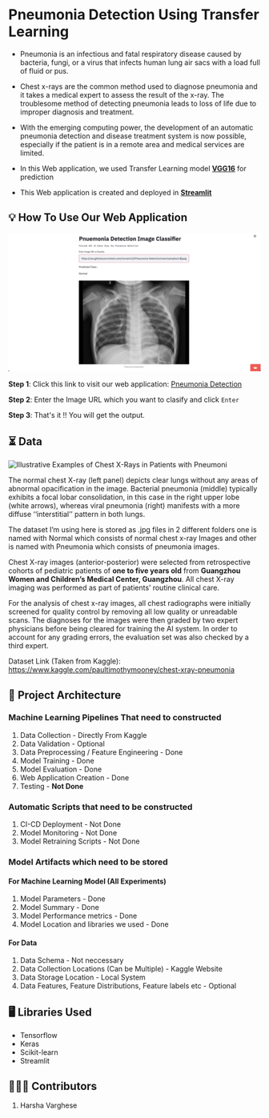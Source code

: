 # Pneumonia Detection Using Transfer Learning

* Pneumonia is an infectious and fatal respiratory disease caused by bacteria, fungi, or a virus that infects human lung air sacs with a load full of fluid or pus.

* Chest x-rays are the common method used to diagnose pneumonia and it takes a medical expert to assess the result of the x-ray. The troublesome method of detecting pneumonia leads to loss of life due to improper diagnosis and treatment.

* With the emerging computing power, the development of an automatic pneumonia detection and disease treatment system is now possible, especially if the patient is in a remote area and medical services are limited.

* In this Web application, we used Transfer Learning model [**VGG16**](https://keras.io/api/applications/vgg/) for prediction

* This Web application is created and deployed in [**Streamlit**](https://streamlit.io/)

## 💡 How To Use Our Web Application

![alt text](https://raw.githubusercontent.com/mvram123/mvram123/main/Pneumonia/Webapp.png)

**Step 1**: Click this link to visit our web application: [Pneumonia Detection](https://share.streamlit.io/mvram123/pneumonia-detection/main/app.py)

**Step 2**: Enter the Image URL which you want to clasify and click `Enter`

**Step 3**: That's it !! You will get the output.



## ⏳ Data

![Illustrative Examples of Chest X-Rays in Patients with Pneumoni](https://i.imgur.com/jZqpV51.png)

The normal chest X-ray (left panel) depicts clear lungs without any areas of abnormal opacification in the image. Bacterial pneumonia (middle) typically exhibits a focal lobar consolidation, in this case in the right upper lobe (white arrows), whereas viral pneumonia (right) manifests with a more diffuse ‘‘interstitial’’ pattern in both lungs.

The dataset I’m using here is stored as .jpg files in 2 different folders one is named with Normal which consists of normal chest x-ray Images and other is named with Pneumonia which consists of pneumonia images. 

Chest X-ray images (anterior-posterior) were selected from retrospective cohorts of pediatric patients of **one to five years old** from **Guangzhou Women and Children’s Medical Center, Guangzhou**. All chest X-ray imaging was performed as part of patients’ routine clinical care.

For the analysis of chest x-ray images, all chest radiographs were initially screened for quality control by removing all low quality or unreadable scans. The diagnoses for the images were then graded by two expert physicians before being cleared for training the AI system. In order to account for any grading errors, the evaluation set was also checked by a third expert.

Dataset Link (Taken from Kaggle): https://www.kaggle.com/paultimothymooney/chest-xray-pneumonia

## 📝 Project Architecture

### Machine Learning Pipelines That need to constructed

1. Data Collection - Directly From Kaggle
2. Data Validation - Optional
3. Data Preprocessing / Feature Engineering - Done
4. Model Training - Done
5. Model Evaluation - Done
6. Web Application Creation - Done
7. Testing - **Not Done**


### Automatic Scripts that need to be constructed

1. CI-CD Deployment - Not Done
2. Model Monitoring - Not Done
3. Model Retraining Scripts - Not Done

### Model Artifacts which need to be stored

#### For Machine Learning Model (All Experiments)

1. Model Parameters - Done
2. Model Summary - Done
3. Model Performance metrics - Done
4. Model Location and libraries we used - Done

#### For Data

1. Data Schema - Not neccessary
2. Data Collection Locations (Can be Multiple) - Kaggle Website
3. Data Storage Location - Local System
4. Data Features, Feature Distributions, Feature labels etc - Optional

## 🖥️ Libraries Used

* Tensorflow
* Keras
* Scikit-learn
* Streamlit

## 🧑🏼‍💻 Contributors

1. Harsha Varghese


